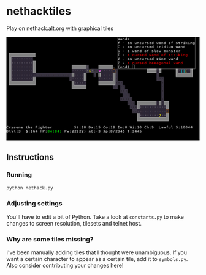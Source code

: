 # nethacktiles
Play on nethack.alt.org with graphical tiles

![](screenshot.png)

## Instructions

### Running

    python nethack.py

### Adjusting settings

You'll have to edit a bit of Python. Take a look at `constants.py` to make changes to screen resolution, tilesets and telnet host.

### Why are some tiles missing?

I've been manually adding tiles that I thought were unambiguous. If you want a certain character to appear as a certain tile, add it to `symbols.py`. Also consider contributing your changes here!
